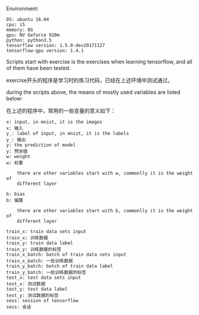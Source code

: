Environment:

    OS: ubuntu 16.04
    cpu: i5
    memory: 8G
    gpu: NV Geforce 920m
    python: python3.5
    tensorflow version: 1.5.0-dev20171127
    tensorflow-gpu version: 1.4.1

Scripts start with exercise is the exercises when learning tensorflow, and all
of them have been tested.

exercise开头的程序是学习时的练习代码，已经在上述环境中测试通过。

during the scripts above, the means of mostly used variables are listed below:

在上述的程序中，常用的一些变量的意义如下：
    
    x: input, in mnist, it is the images
    x: 输入
    y_: label of input, in mnist, it is the labels
    y_: 输出
    y: the prediction of model
    y: 预测值
    w: weight
    w: 权重
        
        there are other variables start with w, commonlly it is the weight of 
        different layer
       
    b: bias
    b: 偏置
        
        there are other variables start with b, commonlly it is the weight of 
        different layer
    
    train_x: train data sets input
    train_x: 训练数据
    train_y: train data label
    train_y: 训练数据的标签
    train_x_batch: batch of train data sets input
    train_x_batch: 一批训练数据
    train_y_batch: batch of train data label
    train_y_batch: 一批训练数据的标签
    test_x: test data sets input
    test_x: 测试数据
    test_y: test data label
    test_y: 测试数据的标签
    sess: session of tensorflow
    sess: 会话